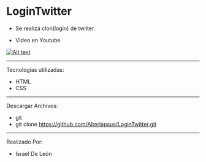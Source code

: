 # LoginTwitter

- Se realizá clon(login) de twiiter. 



- Video en Youtube

[![Alt text](https://img.youtube.com/vi/QwmLPJ2xefg/0.jpg)](https://www.youtube.com/watch?v=QwmLPJ2xefg)

---

Tecnologías utilizadas: 

- HTML 
- CSS

---

Descargar Archivos: 

- git 
- git clone https://github.com/Alterlapsus/LoginTwitter.git

---

Realizado Por: 

- Israel De León
